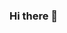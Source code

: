 ### Hi there 👋

<!--
**mustafahassan065/mustafahassan065** is a ✨ _special_ ✨ repository because its `README.md` (this file) appears on your GitHub profile.

Hi , I am Mustafa hassan
- 🌱 I’m currently learning python-django
- 👯 I’m looking to collaborate in web development
- 🤔 I have six month experience in frontend web development(html,css and javascript)
- 💬 I am also doing software engineering in GCUF
- 📫 I am here to share my experience in coding and to collaborate with others who share my passion for programming and technology.
